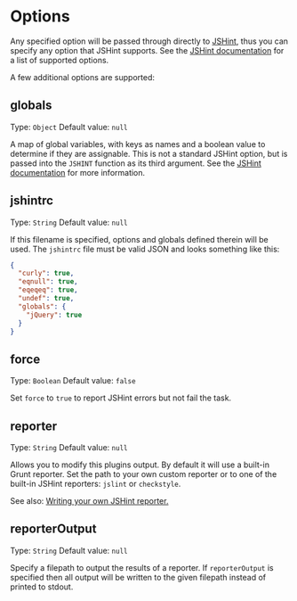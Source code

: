 # Options

Any specified option will be passed through directly to [JSHint][], thus you can specify any option that JSHint supports. See the [JSHint documentation][] for a list of supported options.

[JSHint]: http://www.jshint.com/
[JSHint documentation]: http://www.jshint.com/docs/

A few additional options are supported:

## globals
Type: `Object`
Default value: `null`

A map of global variables, with keys as names and a boolean value to determine if they are assignable. This is not a standard JSHint option, but is passed into the `JSHINT` function as its third argument. See the [JSHint documentation][] for more information.

## jshintrc
Type: `String`
Default value: `null`

If this filename is specified, options and globals defined therein will be used. The `jshintrc` file must be valid JSON and looks something like this:

```json
{
  "curly": true,
  "eqnull": true,
  "eqeqeq": true,
  "undef": true,
  "globals": {
    "jQuery": true
  }
}
```

## force
Type: `Boolean`
Default value: `false`

Set `force` to `true` to report JSHint errors but not fail the task.

## reporter
Type: `String`
Default value: `null`

Allows you to modify this plugins output. By default it will use a built-in Grunt reporter. Set the path to your own custom reporter or to one of the built-in JSHint reporters: `jslint` or `checkstyle`.

See also: [Writing your own JSHint reporter.](http://jshint.com/docs/reporter/)

## reporterOutput
Type: `String`
Default value: `null`

Specify a filepath to output the results of a reporter. If `reporterOutput` is specified then all output will be written to the given filepath instead of printed to stdout.
